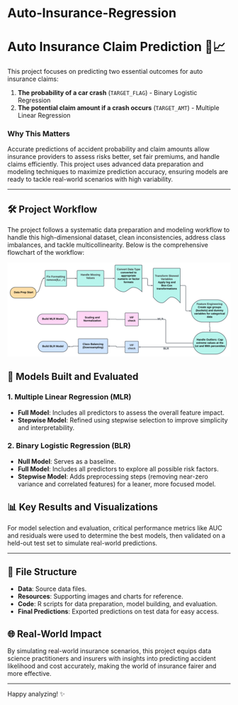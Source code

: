 # Auto-Insurance-Regression


# Auto Insurance Claim Prediction 🚗📈

This project focuses on predicting two essential outcomes for auto insurance claims:
1. **The probability of a car crash** (`TARGET_FLAG`) - Binary Logistic Regression
2. **The potential claim amount if a crash occurs** (`TARGET_AMT`) - Multiple Linear Regression

### Why This Matters
Accurate predictions of accident probability and claim amounts allow insurance providers to assess risks better, set fair premiums, and handle claims efficiently. This project uses advanced data preparation and modeling techniques to maximize prediction accuracy, ensuring models are ready to tackle real-world scenarios with high variability.

---

## 🛠️ Project Workflow

The project follows a systematic data preparation and modeling workflow to handle this high-dimensional dataset, clean inconsistencies, address class imbalances, and tackle multicollinearity. Below is the comprehensive flowchart of the workflow:

![Data Preparation Workflow](https://github.com/yinaS1234/Auto-Insurance-Regression/blob/main/Resources/flowchart.png)

## 🚀 Models Built and Evaluated

### 1. Multiple Linear Regression (MLR)
   - **Full Model**: Includes all predictors to assess the overall feature impact.
   - **Stepwise Model**: Refined using stepwise selection to improve simplicity and interpretability.

### 2. Binary Logistic Regression (BLR)
   - **Null Model**: Serves as a baseline.
   - **Full Model**: Includes all predictors to explore all possible risk factors.
   - **Stepwise Model**: Adds preprocessing steps (removing near-zero variance and correlated features) for a leaner, more focused model.

## 📊 Key Results and Visualizations
For model selection and evaluation, critical performance metrics like AUC and residuals were used to determine the best models, then validated on a held-out test set to simulate real-world predictions.

---

## 📂 File Structure

- **Data**: Source data files.
- **Resources**: Supporting images and charts for reference.
- **Code**: R scripts for data preparation, model building, and evaluation.
- **Final Predictions**: Exported predictions on test data for easy access.

## 🌐 Real-World Impact

By simulating real-world insurance scenarios, this project equips data science practitioners and insurers with insights into predicting accident likelihood and cost accurately, making the world of insurance fairer and more effective.

---

Happy analyzing! ✨
